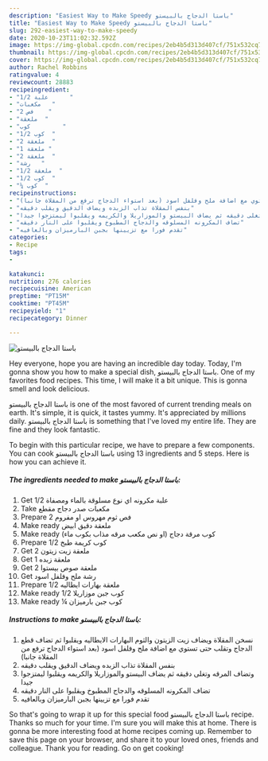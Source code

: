 ```yaml
---
description: "Easiest Way to Make Speedy باستا الدجاج بالبيستو"
title: "Easiest Way to Make Speedy باستا الدجاج بالبيستو"
slug: 292-easiest-way-to-make-speedy
date: 2020-10-23T11:02:32.592Z
image: https://img-global.cpcdn.com/recipes/2eb4b5d313d407cf/751x532cq70/الصورة-الرئيسية-لوصفةباستا-الدجاج-بالبيستو.jpg
thumbnail: https://img-global.cpcdn.com/recipes/2eb4b5d313d407cf/751x532cq70/الصورة-الرئيسية-لوصفةباستا-الدجاج-بالبيستو.jpg
cover: https://img-global.cpcdn.com/recipes/2eb4b5d313d407cf/751x532cq70/الصورة-الرئيسية-لوصفةباستا-الدجاج-بالبيستو.jpg
author: Rachel Robbins
ratingvalue: 4
reviewcount: 28883
recipeingredient:
- "1/2 علبة      "
- "مكعبات   "
- "2 فص    "
- "ملعقة  "
- "كوب         "
- "1/2 كوب  "
- "2 ملعقة  "
- "1 ملعقة "
- "2 ملعقة  "
- "رشة   "
- "1/2 ملعقة  "
- "1/2 كوب  "
- "¼ كوب  "
recipeinstructions:
- "نسخن المقلاة ويضاف زيت الزيتون والثوم البهارات الايطاليه ويقلبوا ثم تضاف قطع الدجاج وتقلب حتى تستوي مع اضافة ملح وفلفل اسود (بعد استواء الدجاج ترفع من المقلاة جانبا)"
- "بنفس المقلاة تذاب الزبده ويضاف الدقيق ويقلب دقيقه"
- "وتضاف المرقه وتغلى دقيقه ثم يضاف البيستو والموزاريلا والكريمه ويقلبوا ليمتزجوا جيدا"
- "تضاف المكرونه المسلوقه والدجاج المطبوخ ويقلبوا على النار دقيقه"
- "تقدم فورا مع تزيينها بجبن البارميزان وبالعافيه"
categories:
- Recipe
tags:
- 

katakunci:  
nutrition: 276 calories
recipecuisine: American
preptime: "PT15M"
cooktime: "PT45M"
recipeyield: "1"
recipecategory: Dinner

---
```



![باستا الدجاج بالبيستو](https://img-global.cpcdn.com/recipes/2eb4b5d313d407cf/751x532cq70/الصورة-الرئيسية-لوصفةباستا-الدجاج-بالبيستو.jpg)

Hey everyone, hope you are having an incredible day today. Today, I'm gonna show you how to make a special dish, باستا الدجاج بالبيستو. One of my favorites food recipes. This time, I will make it a bit unique. This is gonna smell and look delicious.



باستا الدجاج بالبيستو is one of the most favored of current trending meals on earth. It's simple, it is quick, it tastes yummy. It's appreciated by millions daily. باستا الدجاج بالبيستو is something that I've loved my entire life. They are fine and they look fantastic.


To begin with this particular recipe, we have to prepare a few components. You can cook باستا الدجاج بالبيستو using 13 ingredients and 5 steps. Here is how you can achieve it.

<!--inarticleads1-->

##### The ingredients needed to make باستا الدجاج بالبيستو:

1. Get 1/2 علبة مكرونه اي نوع مسلوقة بالماء ومصفاة
1. Take مكعبات صدر دجاج مقطع
1. Prepare 2 فص ثوم مهروس او مفروم
1. Make ready ملعقة دقيق ابيض
1. Make ready كوب مرقة دجاج (او نص مكعب مرقه مذاب بكوب ماء)
1. Prepare 1/2 كوب كريمة طبخ
1. Get 2 ملعقة زيت زيتون
1. Get 1 ملعقة زبده
1. Get 2 ملعقة صوص بيستوا
1. Get رشة ملح وفلفل اسود
1. Prepare 1/2 ملعقة بهارات ايطاليه
1. Make ready 1/2 كوب جبن موزاريلا
1. Make ready ¼ كوب جبن بارميزان




<!--inarticleads2-->

##### Instructions to make باستا الدجاج بالبيستو:

1. نسخن المقلاة ويضاف زيت الزيتون والثوم البهارات الايطاليه ويقلبوا ثم تضاف قطع الدجاج وتقلب حتى تستوي مع اضافة ملح وفلفل اسود (بعد استواء الدجاج ترفع من المقلاة جانبا)
1. بنفس المقلاة تذاب الزبده ويضاف الدقيق ويقلب دقيقه
1. وتضاف المرقه وتغلى دقيقه ثم يضاف البيستو والموزاريلا والكريمه ويقلبوا ليمتزجوا جيدا
1. تضاف المكرونه المسلوقه والدجاج المطبوخ ويقلبوا على النار دقيقه
1. تقدم فورا مع تزيينها بجبن البارميزان وبالعافيه




So that's going to wrap it up for this special food باستا الدجاج بالبيستو recipe. Thanks so much for your time. I'm sure you will make this at home. There is gonna be more interesting food at home recipes coming up. Remember to save this page on your browser, and share it to your loved ones, friends and colleague. Thank you for reading. Go on get cooking!

